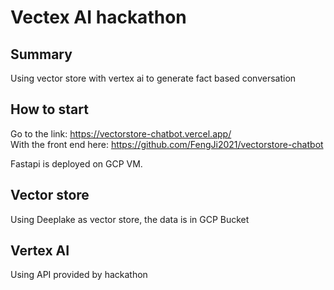 # Vectex AI hackathon

## Summary

Using vector store with vertex ai to generate fact based conversation

## How to start

Go to the link: https://vectorstore-chatbot.vercel.app/  
With the front end here: https://github.com/FengJi2021/vectorstore-chatbot  

Fastapi is deployed on GCP VM.

## Vector store

Using Deeplake as vector store, the data is in GCP Bucket

## Vertex AI

Using API provided by hackathon
